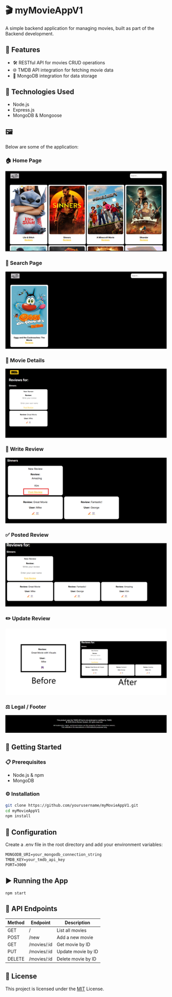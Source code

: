 # 🎬 myMovieAppV1

A simple backend application for managing movies, built as part of the Backend development.

## 🚀 Features

- 🛠️ RESTful API for movies CRUD operations
- 🌐 TMDB API integration for fetching movie data
- 💾 MongoDB integration for data storage

## 🧰 Technologies Used

- Node.js
- Express.js
- MongoDB & Mongoose

## 🖼️ 

Below are some  of the application:

### 🏠 Home Page
![Home](/Screenshots/1.png)

### 🔎 Search Page
![Search](/Screenshots/search.png)

### 🎥 Movie Details
![Movie Details](/Screenshots/review.png)

### 📝 Write Review
![Write Review](/Screenshots/writeReview.png)

### ✅ Posted Review
![Posted Review](/Screenshots/postedReview.png)

### ✏️ Update Review
![Update Review](/Screenshots/update.png)

### ⚖️ Legal / Footer
![Footer](/Screenshots/legal.png)

## 🏁 Getting Started

### 📋 Prerequisites

- Node.js & npm
- MongoDB

### ⚙️ Installation

```bash
git clone https://github.com/yourusername/myMovieAppV1.git
cd myMovieAppV1
npm install
```

## 🔑 Configuration
Create a .env file in the root directory and add your environment variables:

```
MONGODB_URI=your_mongodb_connection_string
TMDB_KEY=your_tmdb_api_key
PORT=3000
```

## ▶️ Running the App
```
npm start
```

## 📡 API Endpoints
| Method | Endpoint     | Description        |
| ------ | ------------ | ------------------ |
| GET    | /            | List all movies    |
| POST   | /new         | Add a new movie    |
| GET    | /movies/\:id | Get movie by ID    |
| PUT    | /movies/\:id | Update movie by ID |
| DELETE | /movies/\:id | Delete movie by ID |


## 📄 License
This project is licensed under the [MIT](LISENCE.txt) License.